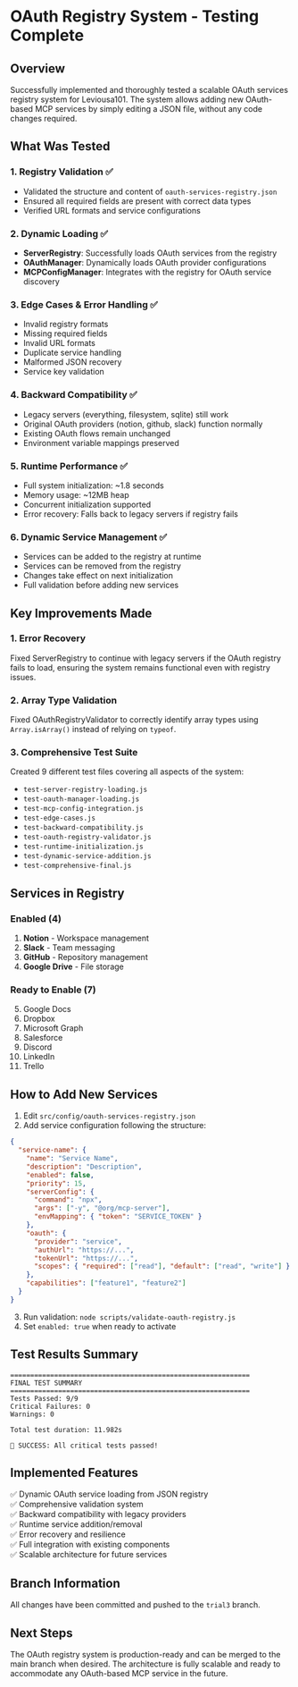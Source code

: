 # OAuth Registry System - Testing Complete

## Overview
Successfully implemented and thoroughly tested a scalable OAuth services registry system for Leviousa101. The system allows adding new OAuth-based MCP services by simply editing a JSON file, without any code changes required.

## What Was Tested

### 1. Registry Validation ✅
- Validated the structure and content of `oauth-services-registry.json`
- Ensured all required fields are present with correct data types
- Verified URL formats and service configurations

### 2. Dynamic Loading ✅
- **ServerRegistry**: Successfully loads OAuth services from the registry
- **OAuthManager**: Dynamically loads OAuth provider configurations
- **MCPConfigManager**: Integrates with the registry for OAuth service discovery

### 3. Edge Cases & Error Handling ✅
- Invalid registry formats
- Missing required fields
- Invalid URL formats
- Duplicate service handling
- Malformed JSON recovery
- Service key validation

### 4. Backward Compatibility ✅
- Legacy servers (everything, filesystem, sqlite) still work
- Original OAuth providers (notion, github, slack) function normally
- Existing OAuth flows remain unchanged
- Environment variable mappings preserved

### 5. Runtime Performance ✅
- Full system initialization: ~1.8 seconds
- Memory usage: ~12MB heap
- Concurrent initialization supported
- Error recovery: Falls back to legacy servers if registry fails

### 6. Dynamic Service Management ✅
- Services can be added to the registry at runtime
- Services can be removed from the registry
- Changes take effect on next initialization
- Full validation before adding new services

## Key Improvements Made

### 1. Error Recovery
Fixed ServerRegistry to continue with legacy servers if the OAuth registry fails to load, ensuring the system remains functional even with registry issues.

### 2. Array Type Validation
Fixed OAuthRegistryValidator to correctly identify array types using `Array.isArray()` instead of relying on `typeof`.

### 3. Comprehensive Test Suite
Created 9 different test files covering all aspects of the system:
- `test-server-registry-loading.js`
- `test-oauth-manager-loading.js`
- `test-mcp-config-integration.js`
- `test-edge-cases.js`
- `test-backward-compatibility.js`
- `test-oauth-registry-validator.js`
- `test-runtime-initialization.js`
- `test-dynamic-service-addition.js`
- `test-comprehensive-final.js`

## Services in Registry

### Enabled (4)
1. **Notion** - Workspace management
2. **Slack** - Team messaging
3. **GitHub** - Repository management
4. **Google Drive** - File storage

### Ready to Enable (7)
5. Google Docs
6. Dropbox
7. Microsoft Graph
8. Salesforce
9. Discord
10. LinkedIn
11. Trello

## How to Add New Services

1. Edit `src/config/oauth-services-registry.json`
2. Add service configuration following the structure:
```json
{
  "service-name": {
    "name": "Service Name",
    "description": "Description",
    "enabled": false,
    "priority": 15,
    "serverConfig": {
      "command": "npx",
      "args": ["-y", "@org/mcp-server"],
      "envMapping": { "token": "SERVICE_TOKEN" }
    },
    "oauth": {
      "provider": "service",
      "authUrl": "https://...",
      "tokenUrl": "https://...",
      "scopes": { "required": ["read"], "default": ["read", "write"] }
    },
    "capabilities": ["feature1", "feature2"]
  }
}
```
3. Run validation: `node scripts/validate-oauth-registry.js`
4. Set `enabled: true` when ready to activate

## Test Results Summary

```
============================================================
FINAL TEST SUMMARY
============================================================
Tests Passed: 9/9
Critical Failures: 0
Warnings: 0

Total test duration: 11.982s

🎉 SUCCESS: All critical tests passed!
```

## Implemented Features

✅ Dynamic OAuth service loading from JSON registry  
✅ Comprehensive validation system  
✅ Backward compatibility with legacy providers  
✅ Runtime service addition/removal  
✅ Error recovery and resilience  
✅ Full integration with existing components  
✅ Scalable architecture for future services  

## Branch Information
All changes have been committed and pushed to the `trial3` branch.

## Next Steps
The OAuth registry system is production-ready and can be merged to the main branch when desired. The architecture is fully scalable and ready to accommodate any OAuth-based MCP service in the future. 